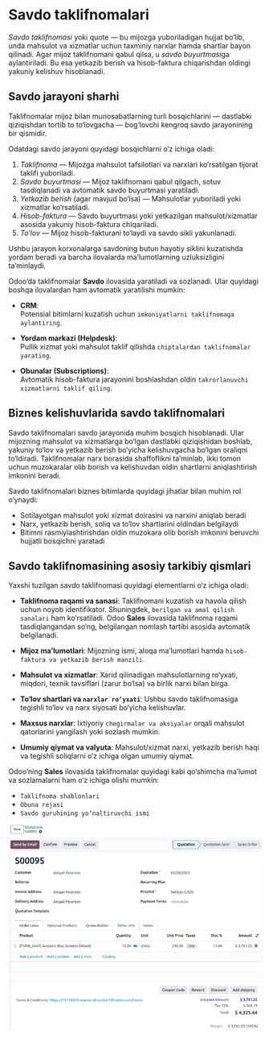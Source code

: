 # Savdo taklifnomalari

*Savdo taklifnomasi* yoki quote — bu mijozga yuboriladigan hujjat bo‘lib, unda mahsulot va xizmatlar uchun taxminiy
narxlar hamda shartlar bayon qilinadi. Agar mijoz taklifnomani qabul qilsa, u *savdo buyurtmasi*ga aylantiriladi. Bu esa
yetkazib berish va hisob-faktura chiqarishdan oldingi yakuniy kelishuv hisoblanadi.

## Savdo jarayoni sharhi

Taklifnomalar mijoz bilan munosabatlarning turli bosqichlarini — dastlabki qiziqishdan tortib to to‘lovgacha —
bog‘lovchi kengroq savdo jarayonining bir qismidir.

Odatdagi savdo jarayoni quyidagi bosqichlarni o‘z ichiga oladi:

1. *Taklifnoma* — Mijozga mahsulot tafsilotlari va narxlari ko‘rsatilgan tijorat taklifi yuboriladi.
2. *Savdo buyurtmasi* — Mijoz taklifnomani qabul qilgach, sotuv tasdiqlanadi va avtomatik savdo buyurtmasi yaratiladi.
3. *Yetkazib berish* (agar mavjud bo‘lsa) — Mahsulotlar yuboriladi yoki xizmatlar ko‘rsatiladi.
4. *Hisob-faktura* — Savdo buyurtmasi yoki yetkazilgan mahsulot/xizmatlar asosida yakuniy hisob-faktura chiqariladi.
5. *To‘lov* — Mijoz hisob-fakturani to‘laydi va savdo sikli yakunlanadi.

Ushbu jarayon korxonalarga savdoning butun hayotiy siklini kuzatishda yordam beradi va barcha ilovalarda ma’lumotlarning
uzluksizligini ta’minlaydi.

Odoo’da taklifnomalar **Savdo** ilovasida yaratiladi va sozlanadi. Ular quyidagi boshqa ilovalardan ham avtomatik
yaratilishi mumkin:

- **CRM**:  
  Potensial bitimlarni kuzatish uchun `imkoniyatlarni taklifnomaga aylantiring`.

- **Yordam markazi (Helpdesk)**:  
  Pullik xizmat yoki mahsulot taklif qilishda `chiptalardan taklifnomalar yarating`.

- **Obunalar (Subscriptions)**:  
  Avtomatik hisob-faktura jarayonini boshlashdan oldin `takrorlanuvchi xizmatlarni taklif qiling`.

## Biznes kelishuvlarida savdo taklifnomalari

Savdo taklifnomalari savdo jarayonida muhim bosqich hisoblanadi. Ular mijozning mahsulot va xizmatlarga bo‘lgan
dastlabki qiziqishidan boshlab, yakuniy to‘lov va yetkazib berish bo‘yicha kelishuvgacha bo‘lgan oraliqni to‘ldiradi.
Taklifnomalar narx borasida shaffoflikni ta’minlab, ikki tomon uchun muzokaralar olib borish va kelishuvdan oldin
shartlarni aniqlashtirish imkonini beradi.

Savdo taklifnomalari biznes bitimlarda quyidagi jihatlar bilan muhim rol o‘ynaydi:

- Sotilayotgan mahsulot yoki xizmat doirasini va narxini aniqlab beradi
- Narx, yetkazib berish, soliq va to‘lov shartlarini oldindan belgilaydi
- Bitimni rasmiylashtirishdan oldin muzokara olib borish imkonini beruvchi hujjatli bosqichni yaratadi

## Savdo taklifnomasining asosiy tarkibiy qismlari

Yaxshi tuzilgan savdo taklifnomasi quyidagi elementlarni o‘z ichiga oladi:

- **Taklifnoma raqami va sanasi**: Taklifnomani kuzatish va havola qilish uchun noyob identifikator. Shuningdek,
  `berilgan va amal qilish sanalari` ham ko‘rsatiladi. Odoo **Sales** ilovasida taklifnoma raqami tasdiqlangandan so‘ng,
  belgilangan nomlash tartibi asosida avtomatik belgilanadi.

- **Mijoz ma’lumotlari**: Mijozning ismi, aloqa ma’lumotlari hamda `hisob-faktura va yetkazib berish manzili`.

- **Mahsulot va xizmatlar**: Xarid qilinadigan mahsulotlarning ro‘yxati, miqdori, texnik tavsiflari (zarur bo‘lsa) va
  birlik narxi bilan birga.

- **To‘lov shartlari va `narxlar ro‘yxati`**: Ushbu savdo taklifnomasiga tegishli to‘lov va narx siyosati bo‘yicha
  kelishuvlar.

- **Maxsus narxlar**: Ixtiyoriy `chegirmalar va aksiyalar` orqali mahsulot qatorlarini yangilash yoki sozlash mumkin.

- **Umumiy qiymat va valyuta**: Mahsulot/xizmat narxi, yetkazib berish haqi va tegishli soliqlarni o‘z ichiga olgan
  umumiy qiymat.

Odoo’ning **Sales** ilovasida taklifnomalar quyidagi kabi qo‘shimcha ma’lumot va sozlamalarni ham o‘z ichiga olishi
mumkin:

- `Taklifnoma shablonlari`
- `Obuna rejasi`
- `Savdo guruhining yo‘naltiruvchi ismi`

![Odoo **Sales** ilovasida hali tasdiqlanmagan savdo taklifnomasi.](sales_quotations/sales-quotation.png)
